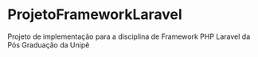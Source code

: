 # ProjetoFrameworkLaravel
Projeto de implementação para a disciplina de Framework PHP Laravel da Pós Graduação da Unipê
